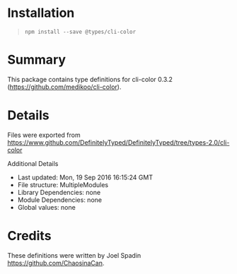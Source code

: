 # Installation
> `npm install --save @types/cli-color`

# Summary
This package contains type definitions for cli-color 0.3.2 (https://github.com/medikoo/cli-color).

# Details
Files were exported from https://www.github.com/DefinitelyTyped/DefinitelyTyped/tree/types-2.0/cli-color

Additional Details
 * Last updated: Mon, 19 Sep 2016 16:15:24 GMT
 * File structure: MultipleModules
 * Library Dependencies: none
 * Module Dependencies: none
 * Global values: none

# Credits
These definitions were written by Joel Spadin <https://github.com/ChaosinaCan>.
